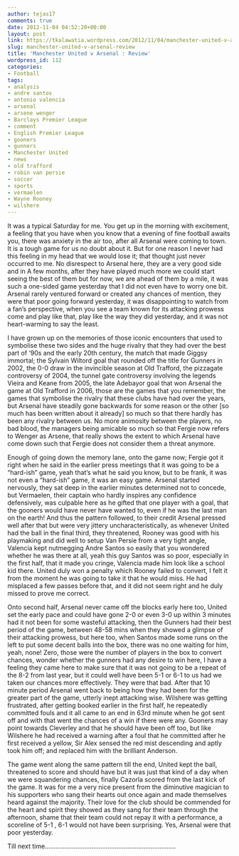 ```yaml
---
author: tejas17
comments: true
date: 2012-11-04 04:52:20+00:00
layout: post
link: https://tkalawatia.wordpress.com/2012/11/04/manchester-united-v-arsenal-review/
slug: manchester-united-v-arsenal-review
title: 'Manchester United v Arsenal : Review'
wordpress_id: 112
categories:
- Football
tags:
- analysis
- andre santos
- antonio valencia
- arsenal
- arsene wenger
- Barclays Premier League
- comment
- English Premier League
- gooners
- gunners
- Manchester United
- news
- old trafford
- robin van persie
- soccer
- sports
- vermaelen
- Wayne Rooney
- wilshere
---
```


It was a typical Saturday for me. You get up in the morning with excitement, a feeling that you have when you know that a evening of fine football awaits you, there was anxiety in the air too, after all Arsenal were coming to town. It is a tough game for us no doubt about it. But for one reason I never had this feeling in my head that we would lose it; that thought just never occurred to me. No disrespect to Arsenal here, they are a very good side and in A few months, after they have played much more we could start seeing the best of them but for now, we are ahead of them by a mile, it was such a one-sided game yesterday that I did not even have to worry one bit. Arsenal rarely ventured forward or created any chances of mention, they were that poor going forward yesterday, it was disappointing to watch from a fan’s perspective, when you see a team known for its attacking prowess come and play like that, play like the way they did yesterday, and it was not heart-warming to say the least.

I have grown up on the memories of those iconic encounters that used to symbolise these two sides and the huge rivalry that they had over the best part of ‘90s and the early 20th century, the match that made Giggsy immortal; the Sylvain Wiltord goal that rounded off the title for Gunners in 2002, the 0-0 draw in the invincible season at Old Trafford, the pizzagate controversy of 2004, the tunnel gate controversy involving the legends Vieira and Keane from 2005, the late Adebayor goal that won Arsenal the game at Old Trafford in 2006, those are the games that you remember, the games that symbolise the rivalry that these clubs have had over the years, but Arsenal have steadily gone backwards for some reason or the other [so much has been written about it already] so much so that there hardly has been any rivalry between us. No more animosity between the players, no bad blood, the managers being amicable so much so that Fergie now refers to Wenger as Arsene, that really shows the extent to which Arsenal have come down such that Fergie does not consider them a threat anymore.

Enough of going down the memory lane, onto the game now; Fergie got it right when he said in the earlier press meetings that it was going to be a “hard-ish” game, yeah that’s what he said you know, but to be frank, it was not even a “hard-ish” game, it was an easy game. Arsenal started nervously, they sat deep in the earlier minutes determined not to concede, but Vermaelen, their captain who hardly inspires any confidence defensively, was culpable here as he gifted that one player with a goal, that the gooners would have never have wanted to, even if he was the last man on the earth! And thus the pattern followed, to their credit Arsenal pressed well after that but were very jittery uncharacteristically, as whenever United had the ball in the final third, they threatened, Rooney was good with his playmaking and did well to setup Van Persie from a very tight angle, Valencia kept nutmegging Andre Santos so easily that you wondered whether he was there at all, yeah this guy Santos was so poor, especially in the first half, that it made you cringe, Valencia made him look like a school kid there. United duly won a penalty which Rooney failed to convert, I felt it from the moment he was going to take it that he would miss. He had misplaced a few passes before that, and it did not seem right and he duly missed to prove me correct.

Onto second half, Arsenal never came off the blocks early here too, United set the early pace and could have gone 2-0 or even 3-0 up within 3 minutes had it not been for some wasteful attacking, then the Gunners had their best period of the game, between 48-58 mins when they showed a glimpse of their attacking prowess, but here too, when Santos made some runs on the left to put some decent balls into the box, there was no one waiting for him, yeah, none! Zero, those were the number of players in the box to convert chances, wonder whether the gunners had any desire to win here, I have a feeling they came here to make sure that it was not going to be a repeat of the 8-2 from last year, but it could well have been 5-1 or 6-1 to us had we taken our chances more effectively. They were that bad. After that 10 minute period Arsenal went back to being how they had been for the greater part of the game, utterly inept attacking wise. Wilshere was getting frustrated, after getting booked earlier in the first half, he repeatedly committed fouls and it all came to an end in 63rd minute when he got sent off and with that went the chances of a win if there were any. Gooners may point towards Cleverley and that he should have been off too, but like Wilshere he had received a warning after a foul that he committed after he first received a yellow, Sir Alex sensed the red mist descending and aptly took him off; and replaced him with the brilliant Anderson.

The game went along the same pattern till the end, United kept the ball, threatened to score and should have but it was just that kind of a day when we were squandering chances, finally Cazorla scored from the last kick of the game. It was for me a very nice present from the diminutive magician to his supporters who sang their hearts out once again and made themselves heard against the majority. Their love for the club should be commended for the heart and spirit they showed as they sang for their team through the afternoon, shame that their team could not repay it with a performance, a scoreline of 5-1 , 6-1 would not have been surprising. Yes, Arsenal were that poor yesterday.

Till next time……………………………………………………………….
